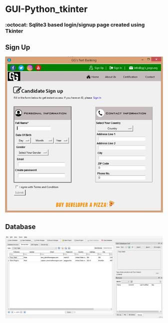 # GUI-Python_tkinter 
### :octocat: Sqlite3 based login/signup page created using Tkinter ###

## Sign Up ##
![SIGNUP](/ScreenShots/SignUpPage.jpg)

## Database ##
![DATABASE](/ScreenShots/Database.JPG)
